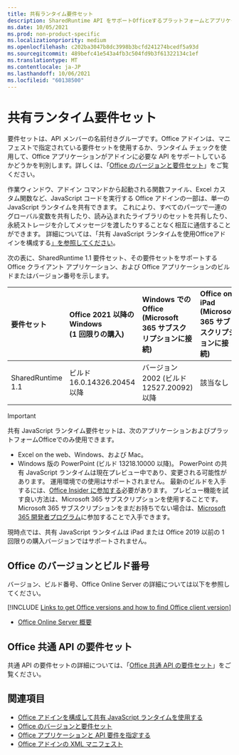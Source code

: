 ```yaml
---
title: 共有ランタイム要件セット
description: SharedRuntime API をサポートOfficeするプラットフォームとアプリケーションを指定します。
ms.date: 10/05/2021
ms.prod: non-product-specific
ms.localizationpriority: medium
ms.openlocfilehash: c202ba3047b8dc3998b3bcfd241274bcedf5a93d
ms.sourcegitcommit: 489befc41e543a4fb3c504fd9b3f61322134c1ef
ms.translationtype: MT
ms.contentlocale: ja-JP
ms.lasthandoff: 10/06/2021
ms.locfileid: "60138500"
---
```

# <a name="shared-runtime-requirement-sets"></a>共有ランタイム要件セット

要件セットは、API メンバーの名前付きグループです。Office アドインは、マニフェストで指定されている要件セットを使用するか、ランタイム チェックを使用して、Office アプリケーションがアドインに必要な API をサポートしているかどうかを判別します。詳しくは、「[Office のバージョンと要件セット](../../develop/office-versions-and-requirement-sets.md)」をご覧ください。

作業ウィンドウ、アドイン コマンドから起動される関数ファイル、Excel カスタム関数など、JavaScript コードを実行する Office アドインの一部は、単一の JavaScript ランタイムを共有できます。 これにより、すべてのパーツで一連のグローバル変数を共有したり、読み込まれたライブラリのセットを共有したり、永続ストレージを介してメッセージを渡したりすることなく相互に通信することができます。 詳細については、「共有 JavaScript ランタイムを使用Officeアドインを構成する[」を参照してください](../../develop/configure-your-add-in-to-use-a-shared-runtime.md)。

次の表に、SharedRuntime 1.1 要件セット、その要件セットをサポートする Office クライアント アプリケーション、および Office アプリケーションのビルドまたはバージョン番号を示します。

| 要件セット | Office 2021 以降のWindows<br>(1 回限りの購入) | Windows での Office<br>(Microsoft 365 サブスクリプションに接続) | Office on iPad<br>(Microsoft 365 サブスクリプションに接続) | Office on Mac<br>(Microsoft 365 サブスクリプションに接続) | Office on the web | Office Online Server |
|:-----|:-----|:-----|:-----|:-----|:-----|:-----|
| SharedRuntime 1.1  | ビルド 16.0.14326.20454 以降 | バージョン 2002 (ビルド 12527.20092) 以降 | 該当なし | 16.35 以降 | 2020 年 2 月 | 該当なし |

> [!IMPORTANT]
> 共有 JavaScript ランタイム要件セットは、次のアプリケーションおよびプラットフォームOfficeでのみ使用できます。
>
> - Excel on the web、Windows、および Mac。
> - Windows 版の PowerPoint (ビルド 13218.10000 以降)。 PowerPoint の共有 JavaScript ランタイムは現在プレビュー中であり、変更される可能性があります。 運用環境での使用はサポートされません。 最新のビルドを入手するには、[Office Insider に参加する](https://insider.office.com/join)必要があります。 プレビュー機能を試す良い方法は、Microsoft 365 サブスクリプションを使用することです。 Microsoft 365 サブスクリプションをまだお持ちでない場合は、[Microsoft 365 開発者プログラム](https://developer.microsoft.com/office/dev-program)に参加することで入手できます。
>
> 現時点では、共有 JavaScript ランタイムは iPad または Office 2019 以前の 1 回限りの購入バージョンではサポートされません。

## <a name="office-versions-and-build-numbers"></a>Office のバージョンとビルド番号

バージョン、ビルド番号、Office Online Server の詳細については以下を参照してください。

[!INCLUDE [Links to get Office versions and how to find Office client version](../../includes/links-get-office-versions-builds.md)]
- [Office Online Server 概要](/officeonlineserver/office-online-server-overview)

## <a name="office-common-api-requirement-sets"></a>Office 共通 API の要件セット

共通 API の要件セットの詳細については、「[Office 共通 API の要件セット](office-add-in-requirement-sets.md)」をご覧ください。

## <a name="see-also"></a>関連項目

- [Office アドインを構成して共有 JavaScript ランタイムを使用する](../../develop/configure-your-add-in-to-use-a-shared-runtime.md)
- [Office のバージョンと要件セット](../../develop/office-versions-and-requirement-sets.md)
- [Office アプリケーションと API 要件を指定する](../../develop/specify-office-hosts-and-api-requirements.md)
- [Office アドインの XML マニフェスト](../../develop/add-in-manifests.md)

